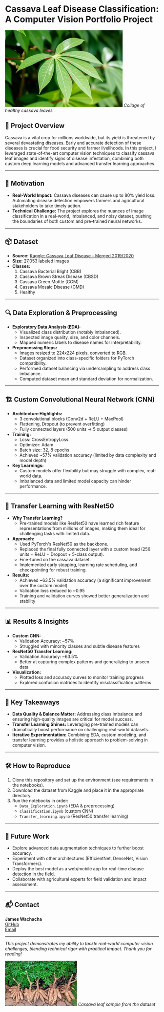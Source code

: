 # Cassava Leaf Disease Classification: A Computer Vision Portfolio Project

![Cassava Leaves Collage](cassava-leaves%20(1).png)
*Collage of healthy cassava leaves*

## 🌱 Project Overview

Cassava is a vital crop for millions worldwide, but its yield is threatened by several devastating diseases. Early and accurate detection of these diseases is crucial for food security and farmer livelihoods. In this project, I leveraged state-of-the-art computer vision techniques to classify cassava leaf images and identify signs of disease infestation, combining both custom deep learning models and advanced transfer learning approaches.

---

## 🚀 Motivation

- **Real-World Impact:** Cassava diseases can cause up to 80% yield loss. Automating disease detection empowers farmers and agricultural stakeholders to take timely action.
- **Technical Challenge:** The project explores the nuances of image classification in a real-world, imbalanced, and noisy dataset, pushing the boundaries of both custom and pre-trained neural networks.

---

## 📦 Dataset

- **Source:** [Kaggle: Cassava Leaf Disease - Merged 2019/2020](https://www.kaggle.com/datasets/srg9000/cassava-plant-disease-merged-20192020)
- **Size:** 27,053 labeled images
- **Classes:**
  1. Cassava Bacterial Blight (CBB)
  2. Cassava Brown Streak Disease (CBSD)
  3. Cassava Green Mottle (CGM)
  4. Cassava Mosaic Disease (CMD)
  5. Healthy

---

## 🔍 Data Exploration & Preprocessing

- **Exploratory Data Analysis (EDA):**
  - Visualized class distribution (notably imbalanced).
  - Inspected image quality, size, and color channels.
  - Mapped numeric labels to disease names for interpretability.
- **Preprocessing Steps:**
  - Images resized to 224x224 pixels, converted to RGB.
  - Dataset organized into class-specific folders for PyTorch compatibility.
  - Performed dataset balancing via undersampling to address class imbalance.
  - Computed dataset mean and standard deviation for normalization.

---

## 🏗️ Custom Convolutional Neural Network (CNN)

- **Architecture Highlights:**
  - 3 convolutional blocks (Conv2d + ReLU + MaxPool)
  - Flattening, Dropout (to prevent overfitting)
  - Fully connected layers (500 units → 5 output classes)
- **Training:**
  - Loss: CrossEntropyLoss
  - Optimizer: Adam
  - Batch size: 32, 8 epochs
  - Achieved ~57% validation accuracy (limited by data complexity and model depth)
- **Key Learnings:**
  - Custom models offer flexibility but may struggle with complex, real-world data.
  - Imbalanced data and limited model capacity can hinder performance.

---

## 🔄 Transfer Learning with ResNet50

- **Why Transfer Learning?**
  - Pre-trained models like ResNet50 have learned rich feature representations from millions of images, making them ideal for challenging tasks with limited data.
- **Approach:**
  - Used PyTorch's ResNet50 as the backbone.
  - Replaced the final fully connected layer with a custom head (256 units + ReLU + Dropout + 5-class output).
  - Fine-tuned on the cassava dataset.
  - Implemented early stopping, learning rate scheduling, and checkpointing for robust training.
- **Results:**
  - Achieved ~63.5% validation accuracy (a significant improvement over the custom model)
  - Validation loss reduced to ~0.95
  - Training and validation curves showed better generalization and stability

---

## 📊 Results & Insights

- **Custom CNN:**
  - Validation Accuracy: ~57%
  - Struggled with minority classes and subtle disease features
- **ResNet50 Transfer Learning:**
  - Validation Accuracy: ~63.5%
  - Better at capturing complex patterns and generalizing to unseen data
- **Visualization:**
  - Plotted loss and accuracy curves to monitor training progress
  - Explored confusion matrices to identify misclassification patterns

---

## 🧠 Key Takeaways

- **Data Quality & Balance Matter:** Addressing class imbalance and ensuring high-quality images are critical for model success.
- **Transfer Learning Shines:** Leveraging pre-trained models can dramatically boost performance on challenging real-world datasets.
- **Iterative Experimentation:** Combining EDA, custom modeling, and transfer learning provides a holistic approach to problem-solving in computer vision.

---

## 🛠️ How to Reproduce

1. Clone this repository and set up the environment (see requirements in the notebooks).
2. Download the dataset from Kaggle and place it in the appropriate directory.
3. Run the notebooks in order:
   - `Data_Exploration.ipynb` (EDA & preprocessing)
   - `Classification.ipynb` (custom CNN)
   - `Transfer_learning.ipynb` (ResNet50 transfer learning)

---

## 🌟 Future Work

- Explore advanced data augmentation techniques to further boost accuracy.
- Experiment with other architectures (EfficientNet, DenseNet, Vision Transformers).
- Deploy the best model as a web/mobile app for real-time disease detection in the field.
- Collaborate with agricultural experts for field validation and impact assessment.

---

## 📬 Contact

**James Wachacha**  
[GitHub](https://github.com/Wachacha-jay)  
[Email](mailto:jameswachacha@gmail.com)

---

*This project demonstrates my ability to tackle real-world computer vision challenges, blending technical rigor with practical impact. Thank you for reading!*

![Cassava Leaf Sample](Cassava.png)
*Cassava leaf sample from the dataset*

